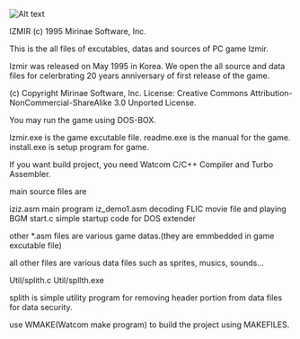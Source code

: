 
![Alt text](/images/izmira.jpg)

IZMIR (c) 1995 Mirinae Software, Inc. 

This is the all files of excutables, datas and sources of PC game Izmir.

Izmir was released on May 1995 in Korea.
We open the all source and data files for celerbrating 20 years anniversary of first release of the game.

(c) Copyright Mirinae Software, Inc.
License: Creative Commons Attribution-NonCommercial-ShareAlike 3.0 Unported License.


You may run the game using DOS-BOX.

Izmir.exe is the game excutable file.
readme.exe is the manual for the game.
install.exe is setup program for game.

If you want build project, you need Watcom C/C++ Compiler and Turbo Assembler.

main source files are 

iziz.asm             main program
iz_demo1.asm         decoding FLIC movie file and playing BGM
start.c              simple startup code for DOS extender

other *.asm files are various game datas.(they are emmbedded in game excutable file) 

all other files are various data files such as sprites, musics, sounds...


Util/splith.c
Util/spllth.exe

splith is simple utility program for removing header portion from data files for data security.

use WMAKE(Watcom make program) to build the project using MAKEFILES.
